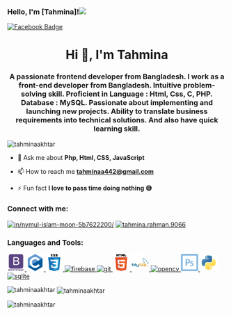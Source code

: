 ### Hello, I'm [Tahmina]!<img src="https://media.giphy.com/media/hvRJCLFzcasrR4ia7z/giphy.gif" width="30px"> 

[![Facebook Badge](https://img.shields.io/badge/-Facebook-blue?style=flat-square&logo=Facebook&logoColor=white)](https://www.facebook.com/tahmina.rahman.9066/)



<h1 align="center">Hi 👋, I'm Tahmina</h1>
<h3 align="center">A passionate frontend developer from Bangladesh. I work as a front-end developer from Bangladesh. Intuitive problem-solving skill. Proficient in Language : Html, Css, C, PHP. Database : MySQL. Passionate about implementing and launching new projects. Ability to translate business requirements into technical solutions. And also have quick learning skill.
</h3>

<p align="left"> <img src="https://komarev.com/ghpvc/?username=tahminaakhtar&label=Profile%20views&color=0e75b6&style=flat" alt="tahminaakhtar" /> </p>

- 💬 Ask me about **Php, Html, CSS, JavaScript**

- 📫 How to reach me **tahminaa442@gmail.com**

- ⚡ Fun fact **I love to pass time doing nothing 😅**

<h3 align="left">Connect with me:</h3>
<p align="left">
<a href="https://linkedin.com/in/in/nymul-islam-moon-5b7622200/" target="blank"><img align="center" src="https://raw.githubusercontent.com/rahuldkjain/github-profile-readme-generator/master/src/images/icons/Social/linked-in-alt.svg" alt="in/nymul-islam-moon-5b7622200/" height="30" width="40" /></a>
<a href="https://fb.com/tahmina.rahman.9066" target="blank"><img align="center" src="https://raw.githubusercontent.com/rahuldkjain/github-profile-readme-generator/master/src/images/icons/Social/facebook.svg" alt="tahmina.rahman.9066" height="30" width="40" /></a>
</p>

<h3 align="left">Languages and Tools:</h3>
<p align="left"> <a href="https://getbootstrap.com" target="_blank"> <img src="https://raw.githubusercontent.com/devicons/devicon/master/icons/bootstrap/bootstrap-plain-wordmark.svg" alt="bootstrap" width="40" height="40"/> </a> <a href="https://www.cprogramming.com/" target="_blank"> <img src="https://raw.githubusercontent.com/devicons/devicon/master/icons/c/c-original.svg" alt="c" width="40" height="40"/> </a> <a href="https://www.w3schools.com/css/" target="_blank"> <img src="https://raw.githubusercontent.com/devicons/devicon/master/icons/css3/css3-original-wordmark.svg" alt="css3" width="40" height="40"/> </a> <a href="https://firebase.google.com/" target="_blank"> <img src="https://www.vectorlogo.zone/logos/firebase/firebase-icon.svg" alt="firebase" width="40" height="40"/> </a> <a href="https://git-scm.com/" target="_blank"> <img src="https://www.vectorlogo.zone/logos/git-scm/git-scm-icon.svg" alt="git" width="40" height="40"/> </a> <a href="https://www.w3.org/html/" target="_blank"> <img src="https://raw.githubusercontent.com/devicons/devicon/master/icons/html5/html5-original-wordmark.svg" alt="html5" width="40" height="40"/> </a> <a href="https://www.mysql.com/" target="_blank"> <img src="https://raw.githubusercontent.com/devicons/devicon/master/icons/mysql/mysql-original-wordmark.svg" alt="mysql" width="40" height="40"/> </a> <a href="https://opencv.org/" target="_blank"> <img src="https://www.vectorlogo.zone/logos/opencv/opencv-icon.svg" alt="opencv" width="40" height="40"/> </a> <a href="https://www.photoshop.com/en" target="_blank"> <img src="https://raw.githubusercontent.com/devicons/devicon/master/icons/photoshop/photoshop-line.svg" alt="photoshop" width="40" height="40"/> </a> <a href="https://www.python.org" target="_blank"> <img src="https://raw.githubusercontent.com/devicons/devicon/master/icons/python/python-original.svg" alt="python" width="40" height="40"/> </a> <a href="https://www.sqlite.org/" target="_blank"> <img src="https://www.vectorlogo.zone/logos/sqlite/sqlite-icon.svg" alt="sqlite" width="40" height="40"/> </a> </p>

<p><img align="left" src="https://github-readme-stats.vercel.app/api/top-langs?username=tahminaakhtar&show_icons=true&locale=en&layout=compact" alt="tahminaakhtar" /></p>

<p>&nbsp;<img align="center" src="https://github-readme-stats.vercel.app/api?username=tahminaakhtar&show_icons=true&locale=en" alt="tahminaakhtar" /></p>

<p><img align="center" src="https://github-readme-streak-stats.herokuapp.com/?user=tahminaakhtar&" alt="tahminaakhtar" /></p>
